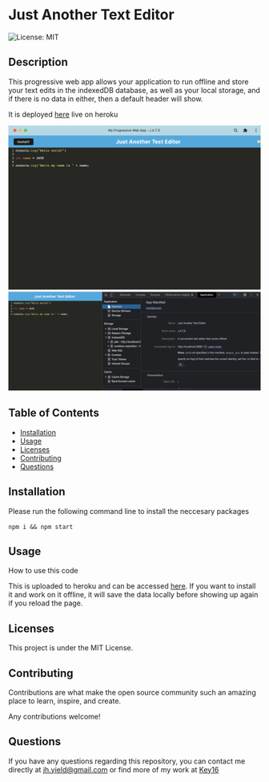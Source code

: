 # Just Another Text Editor

![License: MIT](https://img.shields.io/badge/License-MIT-yellow.svg)

## Description

This progressive web app allows your application to run offline and store your text edits in the indexedDB database, as well as your local storage, and if there is no data in either, then a default header will show.

It is deployed [here](https://text-editor-offline-app.herokuapp.com) live on heroku

![JATE](./ssJATE.png)
![JATE2](./ssJATE2.png)

## Table of Contents

- [Installation](#installation)
- [Usage](#usage)
- [Licenses](#licenses)
- [Contributing](#contributing)
- [Questions](#questions)

## Installation

Please run the following command line to install the neccesary packages

```
npm i && npm start
```

## Usage

How to use this code

This is uploaded to heroku and can be accessed [here](https://text-editor-offline-app.herokuapp.com/). If you want to install it and work on it offline, it will save the data locally before showing up again if you reload the page.

## Licenses

This project is under the MIT License.

## Contributing

Contributions are what make the open source community such an amazing place to learn, inspire, and create.

Any contributions welcome!

## Questions

If you have any questions regarding this repository, you can contact me directly at jh.yield@gmail.com or find more of my work at [Key16](https://github.com/Key16)
